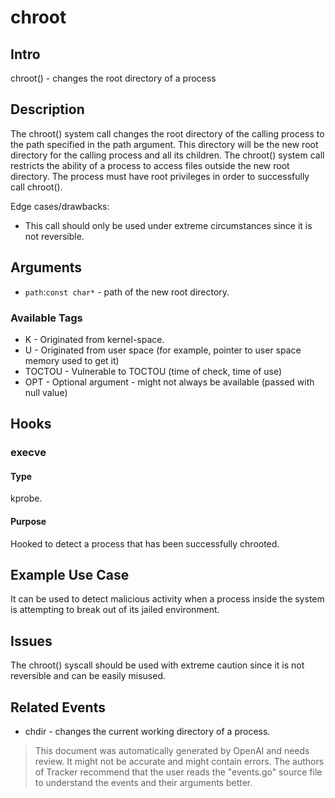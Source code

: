 
# chroot

## Intro
chroot() - changes the root directory of a process

## Description
The chroot() system call changes the root directory of the calling process to the path specified in the path argument. This directory will be the new root directory for the calling process and all its children. The chroot() system call restricts the ability of a process to access files outside the new root directory. The process must have root privileges in order to  successfully call chroot().

Edge cases/drawbacks: 
* This call should only be used under extreme circumstances since it is not reversible.


## Arguments
* `path`:`const char*` - path of the new root directory.

### Available Tags
* K - Originated from kernel-space.
* U - Originated from user space (for example, pointer to user space memory used to get it)
* TOCTOU - Vulnerable to TOCTOU (time of check, time of use)
* OPT - Optional argument - might not always be available (passed with null value)

## Hooks
### execve
#### Type
kprobe.
#### Purpose
Hooked to detect a process that has been successfully chrooted.

## Example Use Case
It can be used to detect malicious activity when a process inside the system is attempting to break out of its jailed environment.

## Issues
The chroot() syscall should be used with extreme caution since it is not reversible and can be easily misused.

## Related Events
* chdir - changes the current working directory of a process.

> This document was automatically generated by OpenAI and needs review. It might
> not be accurate and might contain errors. The authors of Tracker recommend that
> the user reads the "events.go" source file to understand the events and their
> arguments better.
